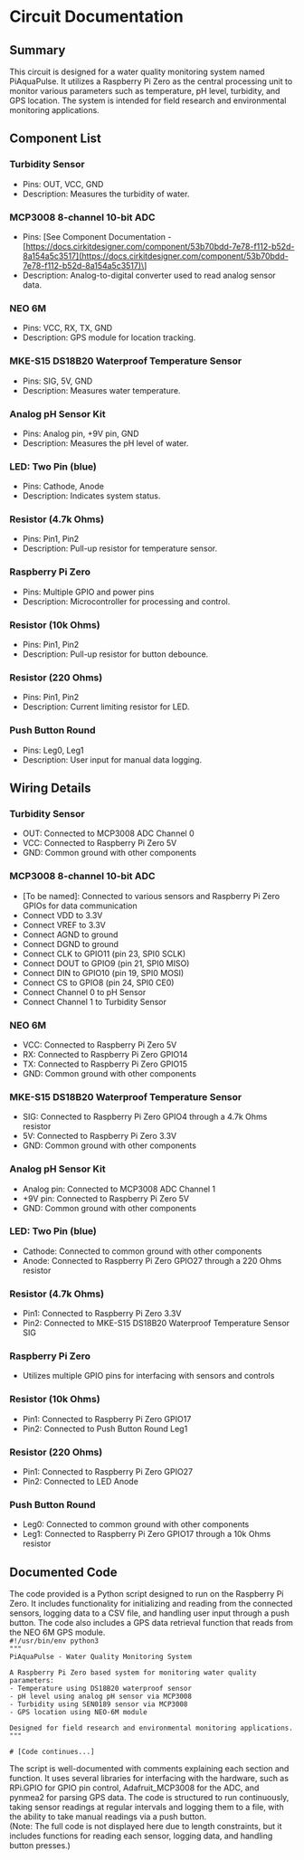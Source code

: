 # **Circuit Documentation**

## **Summary**

This circuit is designed for a water quality monitoring system named PiAquaPulse. It utilizes a Raspberry Pi Zero as the central processing unit to monitor various parameters such as temperature, pH level, turbidity, and GPS location. The system is intended for field research and environmental monitoring applications.

## **Component List**

### **Turbidity Sensor**

* Pins: OUT, VCC, GND  
* Description: Measures the turbidity of water.

### **MCP3008 8-channel 10-bit ADC**

* Pins: \[See Component Documentation \- [https://docs.cirkitdesigner.com/component/53b70bdd-7e78-f112-b52d-8a154a5c3517](https://docs.cirkitdesigner.com/component/53b70bdd-7e78-f112-b52d-8a154a5c3517)\]  
* Description: Analog-to-digital converter used to read analog sensor data.

### **NEO 6M**

* Pins: VCC, RX, TX, GND  
* Description: GPS module for location tracking.

### **MKE-S15 DS18B20 Waterproof Temperature Sensor**

* Pins: SIG, 5V, GND  
* Description: Measures water temperature.

### **Analog pH Sensor Kit**

* Pins: Analog pin, \+9V pin, GND  
* Description: Measures the pH level of water.

### **LED: Two Pin (blue)**

* Pins: Cathode, Anode  
* Description: Indicates system status.

### **Resistor (4.7k Ohms)**

* Pins: Pin1, Pin2  
* Description: Pull-up resistor for temperature sensor.

### **Raspberry Pi Zero**

* Pins: Multiple GPIO and power pins  
* Description: Microcontroller for processing and control.

### **Resistor (10k Ohms)**

* Pins: Pin1, Pin2  
* Description: Pull-up resistor for button debounce.

### **Resistor (220 Ohms)**

* Pins: Pin1, Pin2  
* Description: Current limiting resistor for LED.

### **Push Button Round**

* Pins: Leg0, Leg1  
* Description: User input for manual data logging.

## 

## **Wiring Details**

### **Turbidity Sensor**

* OUT: Connected to MCP3008 ADC Channel 0  
* VCC: Connected to Raspberry Pi Zero 5V  
* GND: Common ground with other components

### **MCP3008 8-channel 10-bit ADC**

* \[To be named\]: Connected to various sensors and Raspberry Pi Zero GPIOs for data communication  
* Connect VDD to 3.3V  
* Connect VREF to 3.3V  
* Connect AGND to ground  
* Connect DGND to ground  
* Connect CLK to GPIO11 (pin 23, SPI0 SCLK)  
* Connect DOUT to GPIO9 (pin 21, SPI0 MISO)  
* Connect DIN to GPIO10 (pin 19, SPI0 MOSI)  
* Connect CS to GPIO8 (pin 24, SPI0 CE0)  
* Connect Channel 0 to pH Sensor  
* Connect Channel 1 to Turbidity Sensor

### **NEO 6M**

* VCC: Connected to Raspberry Pi Zero 5V  
* RX: Connected to Raspberry Pi Zero GPIO14  
* TX: Connected to Raspberry Pi Zero GPIO15  
* GND: Common ground with other components

### **MKE-S15 DS18B20 Waterproof Temperature Sensor**

* SIG: Connected to Raspberry Pi Zero GPIO4 through a 4.7k Ohms resistor  
* 5V: Connected to Raspberry Pi Zero 3.3V  
* GND: Common ground with other components

### **Analog pH Sensor Kit**

* Analog pin: Connected to MCP3008 ADC Channel 1  
* \+9V pin: Connected to Raspberry Pi Zero 5V  
* GND: Common ground with other components

### **LED: Two Pin (blue)**

* Cathode: Connected to common ground with other components  
* Anode: Connected to Raspberry Pi Zero GPIO27 through a 220 Ohms resistor

### **Resistor (4.7k Ohms)**

* Pin1: Connected to Raspberry Pi Zero 3.3V  
* Pin2: Connected to MKE-S15 DS18B20 Waterproof Temperature Sensor SIG

### **Raspberry Pi Zero**

* Utilizes multiple GPIO pins for interfacing with sensors and controls

### **Resistor (10k Ohms)**

* Pin1: Connected to Raspberry Pi Zero GPIO17  
* Pin2: Connected to Push Button Round Leg1

### **Resistor (220 Ohms)**

* Pin1: Connected to Raspberry Pi Zero GPIO27  
* Pin2: Connected to LED Anode

### **Push Button Round**

* Leg0: Connected to common ground with other components  
* Leg1: Connected to Raspberry Pi Zero GPIO17 through a 10k Ohms resistor

## **Documented Code**

The code provided is a Python script designed to run on the Raspberry Pi Zero. It includes functionality for initializing and reading from the connected sensors, logging data to a CSV file, and handling user input through a push button. The code also includes a GPS data retrieval function that reads from the NEO 6M GPS module.  
`#!/usr/bin/env python3`  
`"""`  
`PiAquaPulse - Water Quality Monitoring System`

`A Raspberry Pi Zero based system for monitoring water quality parameters:`  
`- Temperature using DS18B20 waterproof sensor`  
`- pH level using analog pH sensor via MCP3008`  
`- Turbidity using SEN0189 sensor via MCP3008`  
`- GPS location using NEO-6M module`

`Designed for field research and environmental monitoring applications.`  
`"""`

`# [Code continues...]`

The script is well-documented with comments explaining each section and function. It uses several libraries for interfacing with the hardware, such as RPi.GPIO for GPIO pin control, Adafruit\_MCP3008 for the ADC, and pynmea2 for parsing GPS data. The code is structured to run continuously, taking sensor readings at regular intervals and logging them to a file, with the ability to take manual readings via a push button.  
(Note: The full code is not displayed here due to length constraints, but it includes functions for reading each sensor, logging data, and handling button presses.)